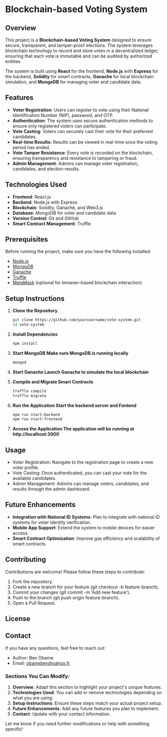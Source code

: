 # Blockchain-based Voting System

## Overview

This project is a **Blockchain-based Voting System** designed to ensure secure, transparent, and tamper-proof elections. The system leverages blockchain technology to record and store votes in a decentralized ledger, ensuring that each vote is immutable and can be audited by authorized entities.

The system is built using **React** for the frontend, **Node.js** with **Express** for the backend, **Solidity** for smart contracts, **Ganache** for local blockchain simulation, and **MongoDB** for managing voter and candidate data.

## Features

- **Voter Registration**: Users can register to vote using their National Identification Number (NIP), password, and OTP.
- **Authentication**: The system uses secure authentication methods to ensure only registered voters can participate.
- **Vote Casting**: Voters can securely cast their vote for their preferred candidates.
- **Real-time Results**: Results can be viewed in real-time once the voting period has ended.
- **Vote Tamper Resistance**: Every vote is recorded on the blockchain, ensuring transparency and resistance to tampering or fraud.
- **Admin Management**: Admins can manage voter registration, candidates, and election results.

## Technologies Used

- **Frontend**: React.js
- **Backend**: Node.js with Express
- **Blockchain**: Solidity, Ganache, and Web3.js
- **Database**: MongoDB for voter and candidate data
- **Version Control**: Git and GitHub
- **Smart Contract Management**: Truffle

## Prerequisites

Before running the project, make sure you have the following installed:

- [Node.js](https://nodejs.org/)
- [MongoDB](https://www.mongodb.com/)
- [Ganache](https://www.trufflesuite.com/ganache)
- [Truffle](https://www.trufflesuite.com/truffle)
- [MetaMask](https://metamask.io/) (optional for browser-based blockchain interaction)

## Setup Instructions

1. **Clone the Repository**
   ```bash
   git clone https://github.com/yourusername/vote-system.git
   cd vote-system

2. **Install Dependencies**
    ```bash
    npm install

3. **Start MongoDB Make sure MongoDB is running locally**
    ```bash
    mongod

4. **Start Ganache Launch Ganache to simulate the local blockchain**

5. **Compile and Migrate Smart Contracts**
    ```bash
    truffle compile
    truffle migrate

6. **Run the Application Start the backend server and Fontend**
    ```bash
    npm run start:backend
    npm run start:frontend


7. **Access the Application The application will be running at http://localhost:3000**

## Usage

- Voter Registration: Navigate to the registration page to create a new voter profile.
- Vote Casting: Once authenticated, you can cast your vote for the available candidates.
- Admin Management: Admins can manage voters, candidates, and results through the admin dashboard.

## Future Enhancements

- **Integration with National ID Systems**: Plan to integrate with national ID systems for voter identity verification.
- **Mobile App Support**: Extend the system to mobile devices for easier access.
- **Smart Contract Optimization**: Improve gas efficiency and scalability of smart contracts.

## Contributing
Contributions are welcome! Please follow these steps to contribute:

1. Fork the repository.
2. Create a new branch for your feature (git checkout -b feature-branch).
3. Commit your changes (git commit -m 'Add new feature').
4. Push to the branch (git push origin feature-branch).
5. Open a Pull Request.

## License


## Contact

If you have any questions, feel free to reach out:

* Author: Ben Obame
* Email: obameben@yahoo.fr


### Sections You Can Modify:

1. **Overview**: Adapt this section to highlight your project's unique features.
2. **Technologies Used**: You can add or remove technologies depending on what you are using.
3. **Setup Instructions**: Ensure these steps match your actual project setup.
4. **Future Enhancements**: Add any future features you plan to implement.
5. **Contact**: Update with your contact information.

Let me know if you need further modifications or help with something specific!
